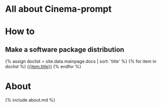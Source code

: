 # All about Cinema-prompt

# How to
## Make a software package distribution
{% assign doclist = site.data.mainpage.docs | sort: 'title'  %}
{% for item in doclist %}
[{{item.title}}]({{site.baseurl}}/{{item.url}})
{% endfor %}

# About
{% include about.md %}